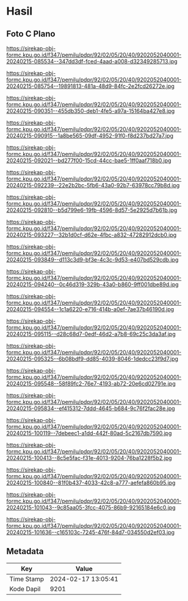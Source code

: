 # Hasil

## Foto C Plano

https://sirekap-obj-formc.kpu.go.id/f347/pemilu/pdpr/92/02/05/20/40/9202052040001-20240215-085534--347dd3df-fced-4aad-a008-d32349285713.jpg

https://sirekap-obj-formc.kpu.go.id/f347/pemilu/pdpr/92/02/05/20/40/9202052040001-20240215-085754--19891813-481a-48d9-84fc-2e2fcd26272e.jpg

https://sirekap-obj-formc.kpu.go.id/f347/pemilu/pdpr/92/02/05/20/40/9202052040001-20240215-090351--455db350-deb1-4fe5-a97a-15164ba427e8.jpg

https://sirekap-obj-formc.kpu.go.id/f347/pemilu/pdpr/92/02/05/20/40/9202052040001-20240215-090915--1a8be565-09df-4952-91f0-f8d237bd27a7.jpg

https://sirekap-obj-formc.kpu.go.id/f347/pemilu/pdpr/92/02/05/20/40/9202052040001-20240215-092021--bd277f00-15cd-44cc-bae5-1ff0aaf718b0.jpg

https://sirekap-obj-formc.kpu.go.id/f347/pemilu/pdpr/92/02/05/20/40/9202052040001-20240215-092239--22e2b2bc-5fb6-43a0-92b7-63978cc79b8d.jpg

https://sirekap-obj-formc.kpu.go.id/f347/pemilu/pdpr/92/02/05/20/40/9202052040001-20240215-092810--b5d799e6-19fb-4596-8d57-5e2925d7b61b.jpg

https://sirekap-obj-formc.kpu.go.id/f347/pemilu/pdpr/92/02/05/20/40/9202052040001-20240215-093227--32b1d0cf-d62e-4fbc-a832-47282912dcb0.jpg

https://sirekap-obj-formc.kpu.go.id/f347/pemilu/pdpr/92/02/05/20/40/9202052040001-20240215-093849--d113c3d9-bf3e-4c3c-9d53-e407bd529cdb.jpg

https://sirekap-obj-formc.kpu.go.id/f347/pemilu/pdpr/92/02/05/20/40/9202052040001-20240215-094240--0c46d319-329b-43a0-b860-9ff001dbe89d.jpg

https://sirekap-obj-formc.kpu.go.id/f347/pemilu/pdpr/92/02/05/20/40/9202052040001-20240215-094554--1c1a6220-e716-414b-a0ef-7ae37b46190d.jpg

https://sirekap-obj-formc.kpu.go.id/f347/pemilu/pdpr/92/02/05/20/40/9202052040001-20240215-095115--d28c68d7-0edf-46d2-a7b8-69c25c3da3af.jpg

https://sirekap-obj-formc.kpu.go.id/f347/pemilu/pdpr/92/02/05/20/40/9202052040001-20240215-095325--6b08bdf9-dd85-4039-8046-1dedcc23f9d7.jpg

https://sirekap-obj-formc.kpu.go.id/f347/pemilu/pdpr/92/02/05/20/40/9202052040001-20240215-095548--58f89fc2-76e7-4193-ab72-20e6cd02791e.jpg

https://sirekap-obj-formc.kpu.go.id/f347/pemilu/pdpr/92/02/05/20/40/9202052040001-20240215-095834--ef415312-7ddd-4645-b684-9c76f2fac28e.jpg

https://sirekap-obj-formc.kpu.go.id/f347/pemilu/pdpr/92/02/05/20/40/9202052040001-20240215-100119--7debeec1-a1dd-442f-80ad-5c2167db7590.jpg

https://sirekap-obj-formc.kpu.go.id/f347/pemilu/pdpr/92/02/05/20/40/9202052040001-20240215-100413--8c5e5fac-f31e-4013-9204-76ba1228f5b2.jpg

https://sirekap-obj-formc.kpu.go.id/f347/pemilu/pdpr/92/02/05/20/40/9202052040001-20240215-100840--81f0b437-4033-42c8-a777-aefefa860b95.jpg

https://sirekap-obj-formc.kpu.go.id/f347/pemilu/pdpr/92/02/05/20/40/9202052040001-20240215-101043--9c85aa05-3fcc-4075-86b9-92165184e6c0.jpg

https://sirekap-obj-formc.kpu.go.id/f347/pemilu/pdpr/92/02/05/20/40/9202052040001-20240215-101636--c165103c-7245-476f-84d7-034550d2ef03.jpg


## Metadata

| Key        | Value               |
| ---------- | ------------------- |
| Time Stamp | 2024-02-17 13:05:41 |
| Kode Dapil | 9201                |




